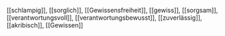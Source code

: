 [[schlampig]], [[sorglich]], [[Gewissensfreiheit]], [[gewiss]], [[sorgsam]], [[verantwortungsvoll]], [[verantwortungsbewusst]], [[zuverlässig]], [[akribisch]], [[Gewissen]]